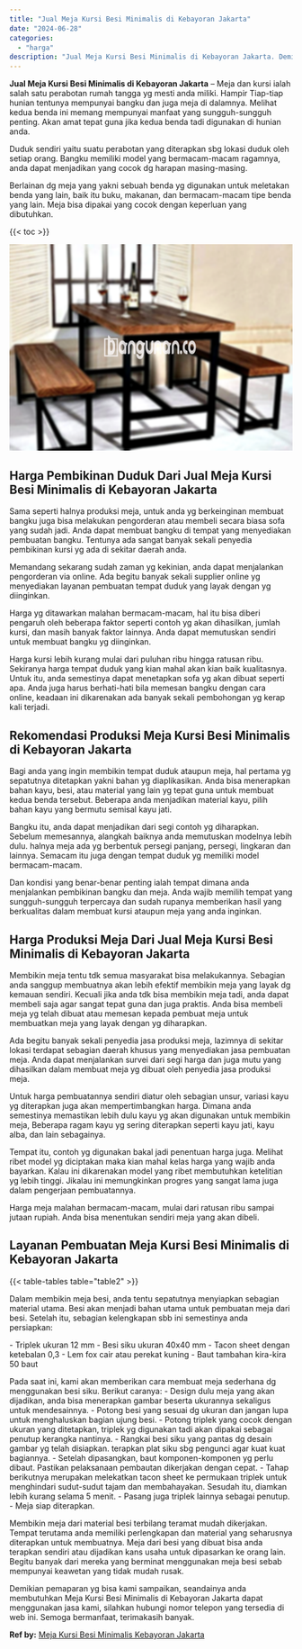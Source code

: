 ```yaml
---
title: "Jual Meja Kursi Besi Minimalis di Kebayoran Jakarta"
date: "2024-06-28"
categories: 
  - "harga"
description: "Jual Meja Kursi Besi Minimalis di Kebayoran Jakarta. Demikian pemaparan yg bisa kami sampaikan, seandainya anda membutuhkan Meja Kursi Besi Minimalis di Keba..."
---
```


**Jual Meja Kursi Besi Minimalis di Kebayoran Jakarta** – Meja dan kursi ialah salah satu perabotan rumah tangga yg mesti anda miliki. Hampir Tiap-tiap hunian tentunya mempunyai bangku dan juga meja di dalamnya. Melihat kedua benda ini memang mempunyai manfaat yang sungguh-sungguh penting. Akan amat tepat guna jika kedua benda tadi digunakan di hunian anda.

Duduk sendiri yaitu suatu perabotan yang diterapkan sbg lokasi duduk oleh setiap orang. Bangku memiliki model yang bermacam-macam ragamnya, anda dapat menjadikan yang cocok dg harapan masing-masing.

Berlainan dg meja yang yakni sebuah benda yg digunakan untuk meletakan benda yang lain, baik itu buku, makanan, dan bermacam-macam tipe benda yang lain. Meja bisa dipakai yang cocok dengan keperluan yang dibutuhkan.

{{< toc >}}

![Jual Meja Kursi Besi Minimalis di Kebayoran Jakarta](/images/jual-meja-besi-murah01.png)

## Harga Pembikinan Duduk Dari Jual Meja Kursi Besi Minimalis di Kebayoran Jakarta

Sama seperti halnya produksi meja, untuk anda yg berkeinginan membuat bangku juga bisa melakukan pengorderan atau membeli secara biasa sofa yang sudah jadi. Anda dapat membuat bangku di tempat yang menyediakan pembuatan bangku. Tentunya ada sangat banyak sekali penyedia pembikinan kursi yg ada di sekitar daerah anda.

Memandang sekarang sudah zaman yg kekinian, anda dapat menjalankan pengorderan via online. Ada begitu banyak sekali supplier online yg menyediakan layanan pembuatan tempat duduk yang layak dengan yg diinginkan.

Harga yg ditawarkan malahan bermacam-macam, hal itu bisa diberi pengaruh oleh beberapa faktor seperti contoh yg akan dihasilkan, jumlah kursi, dan masih banyak faktor lainnya. Anda dapat memutuskan sendiri untuk membuat bangku yg diinginkan.

Harga kursi lebih kurang mulai dari puluhan ribu hingga ratusan ribu. Sekiranya harga tempat duduk yang kian mahal akan kian baik kualitasnya. Untuk itu, anda semestinya dapat menetapkan sofa yg akan dibuat seperti apa. Anda juga harus berhati-hati bila memesan bangku dengan cara online, keadaan ini dikarenakan ada banyak sekali pembohongan yg kerap kali terjadi.

## Rekomendasi Produksi Meja Kursi Besi Minimalis di Kebayoran Jakarta

Bagi anda yang ingin membikin tempat duduk ataupun meja, hal pertama yg sepatutnya ditetapkan yakni bahan yg diaplikasikan. Anda bisa menerapkan bahan kayu, besi, atau material yang lain yg tepat guna untuk membuat kedua benda tersebut. Beberapa anda menjadikan material kayu, pilih bahan kayu yang bermutu semisal kayu jati.

Bangku itu, anda dapat menjadikan dari segi contoh yg diharapkan. Sebelum memesannya, alangkah baiknya anda memutuskan modelnya lebih dulu. halnya meja ada yg berbentuk persegi panjang, persegi, lingkaran dan lainnya. Semacam itu juga dengan tempat duduk yg memiliki model bermacam-macam.

Dan kondisi yang benar-benar penting ialah tempat dimana anda menjalankan pembikinan bangku dan meja. Anda wajib memilih tempat yang sungguh-sungguh terpercaya dan sudah rupanya memberikan hasil yang berkualitas dalam membuat kursi ataupun meja yang anda inginkan.

## Harga Produksi Meja Dari Jual Meja Kursi Besi Minimalis di Kebayoran Jakarta

Membikin meja tentu tdk semua masyarakat bisa melakukannya. Sebagian anda sanggup membuatnya akan lebih efektif membikin meja yang layak dg kemauan sendiri. Kecuali jika anda tdk bisa membikin meja tadi, anda dapat membeli saja agar sangat tepat guna dan juga praktis. Anda bisa membeli meja yg telah dibuat atau memesan kepada pembuat meja untuk membuatkan meja yang layak dengan yg diharapkan.

Ada begitu banyak sekali penyedia jasa produksi meja, lazimnya di sekitar lokasi terdapat sebagian daerah khusus yang menyediakan jasa pembuatan meja. Anda dapat menjalankan survei dari segi harga dan juga mutu yang dihasilkan dalam membuat meja yg dibuat oleh penyedia jasa produksi meja.

Untuk harga pembuatannya sendiri diatur oleh sebagian unsur, variasi kayu yg diterapkan juga akan mempertimbangkan harga. Dimana anda semestinya memastikan lebih dulu kayu yg akan digunakan untuk membikin meja, Beberapa ragam kayu yg sering diterapkan seperti kayu jati, kayu alba, dan lain sebagainya.

Tempat itu, contoh yg digunakan bakal jadi penentuan harga juga. Melihat ribet model yg diciptakan maka kian mahal kelas harga yang wajib anda bayarkan. Kalau ini dikarenakan model yang ribet membutuhkan ketelitian yg lebih tinggi. Jikalau ini memungkinkan progres yang sangat lama juga dalam pengerjaan pembuatannya.

Harga meja malahan bermacam-macam, mulai dari ratusan ribu sampai jutaan rupiah. Anda bisa menentukan sendiri meja yang akan dibeli.

## Layanan Pembuatan Meja Kursi Besi Minimalis di Kebayoran Jakarta

{{< table-tables table="table2" >}}

Dalam membikin meja besi, anda tentu sepatutnya menyiapkan sebagian material utama. Besi akan menjadi bahan utama untuk pembuatan meja dari besi. Setelah itu, sebagian kelengkapan sbb ini semestinya anda persiapkan:

\- Triplek ukuran 12 mm - Besi siku ukuran 40x40 mm - Tacon sheet dengan ketebalan 0,3 - Lem fox cair atau perekat kuning - Baut tambahan kira-kira 50 baut

Pada saat ini, kami akan memberikan cara membuat meja sederhana dg menggunakan besi siku. Berikut caranya: - Design dulu meja yang akan dijadikan, anda bisa menerapkan gambar beserta ukurannya sekaligus untuk mendesainnya. - Potong besi yang sesuai dg ukuran dan jangan lupa untuk menghaluskan bagian ujung besi. - Potong triplek yang cocok dengan ukuran yang ditetapkan, triplek yg digunakan tadi akan dipakai sebagai penutup kerangka nantinya. - Rangkai besi siku yang pantas dg desain gambar yg telah disiapkan. terapkan plat siku sbg pengunci agar kuat kuat bagiannya. - Setelah dipasangkan, baut komponen-komponen yg perlu dibaut. Pastikan pelaksanaan pembautan dikerjakan dengan cepat. - Tahap berikutnya merupakan melekatkan tacon sheet ke permukaan triplek untuk menghindari sudut-sudut tajam dan membahayakan. Sesudah itu, diamkan lebih kurang selama 5 menit. - Pasang juga triplek lainnya sebagai penutup. - Meja siap diterapkan.

Membikin meja dari material besi terbilang teramat mudah dikerjakan. Tempat terutama anda memiliki perlengkapan dan material yang seharusnya diterapkan untuk membuatnya. Meja dari besi yang dibuat bisa anda terapkan sendiri atau dijadikan kans usaha untuk dipasarkan ke orang lain. Begitu banyak dari mereka yang berminat menggunakan meja besi sebab mempunyai keawetan yang tidak mudah rusak.

Demikian pemaparan yg bisa kami sampaikan, seandainya anda membutuhkan Meja Kursi Besi Minimalis di Kebayoran Jakarta dapat menggunakan jasa kami, silahkan hubungi nomor telepon yang tersedia di web ini. Semoga bermanfaat, terimakasih banyak.

**Ref by:** [Meja Kursi Besi Minimalis Kebayoran Jakarta](https://id.wikipedia.org/wiki/Meja)
